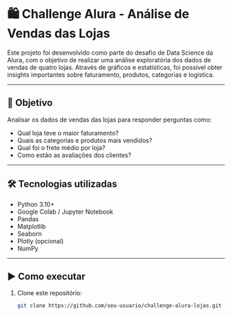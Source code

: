 # 🛍️ Challenge Alura - Análise de Vendas das Lojas

Este projeto foi desenvolvido como parte do desafio de Data Science da Alura, com o objetivo de realizar uma análise exploratória dos dados de vendas de quatro lojas. Através de gráficos e estatísticas, foi possível obter insights importantes sobre faturamento, produtos, categorias e logística.

---

## 🎯 Objetivo

Analisar os dados de vendas das lojas para responder perguntas como:
- Qual loja teve o maior faturamento?
- Quais as categorias e produtos mais vendidos?
- Qual foi o frete médio por loja?
- Como estão as avaliações dos clientes?

---

## 🛠️ Tecnologias utilizadas

- Python 3.10+
- Google Colab / Jupyter Notebook
- Pandas
- Matplotlib
- Seaborn
- Plotly (opcional)
- NumPy

---

## ▶️ Como executar

1. Clone este repositório:
   ```bash
   git clone https://github.com/seu-usuario/challenge-alura-lojas.git

